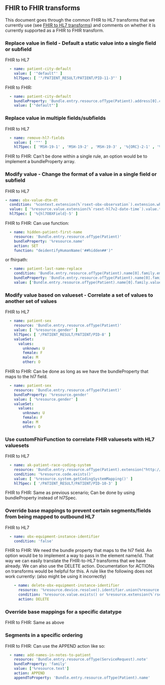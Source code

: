 ## FHIR to FHIR transforms

This document goes through the common FHIR to HL7 transforms that we currently use (see [FHIR to HL7 transforms](https://github.com/CDCgov/prime-reportstream/blob/main/prime-router/docs/onboarding-users/fhir-to-hl7-transforms.md)) and comments on whether it is currently supported as a FHIR to FHIR transform. 


### Replace value in field - Default a static value into a single field or subfield
FHIR to HL7
```yaml
  - name: patient-city-default
    value: [ '"default"' ]
    hl7Spec: [ '"/PATIENT_RESULT/PATIENT/PID-11-3"' ]
```
FHIR to FHIR:
```yaml
  - name: patient-city-default
    bundleProperty: 'Bundle.entry.resource.ofType(Patient).address[0].city'
    value: ['"default"'] 
```

### Replace value in multiple fields/subfields
FHIR to HL7
```yaml
  - name: remove-hl7-fields
    value: [ '""' ]
    hl7Spec: [ 'MSH-19-1' , 'MSH-19-2' , 'MSH-19-3' , '%{ORC}-2-1' , '%{ORC}-2-2' , '%{ORC}-2-3' , '%{ORC}-2-4' , '%{ORC}-4-1' , '%{ORC}-4-2' , '%{ORC}-4-3' , '%{ORC}-4-4' , '%{OBR}-2-1' , '%{OBR}-2-2' , '%{OBR}-2-3' , '%{OBR}-2-4' ]
```
FHIR to FHIR:
Can't be done within a single rule, an option would be to implement a bundleProperty array.


### Modify value - Change the format of a value in a single field or subfield
FHIR to HL7
```yaml
- name: obx-value-dtm-dt
  condition: '%context.extension(%`rsext-obx-observation`).extension.where(url = "OBX.2").value = "DT"'
  value: [ '%resource.value.extension(%`rsext-hl7v2-date-time`).value.toString().replace("-","")' ]
  hl7Spec: [ '%{hl7OBXField}-5' ]
```
FHIR to FHIR:
Can use function:
```yaml
  - name: hidden-patient-first-name
    resource: 'Bundle.entry.resource.ofType(Patient)'
    bundleProperty: '%resource.name'
    action: SET  
    function: "deidentifyHumanName('##hidden##')"
```
or fhirpath:
```yaml
  - name: patient-last-name-replace
    condition: 'Bundle.entry.resource.ofType(Patient).name[0].family.empty().not()'
    bundleProperty: 'Bundle.entry.resource.ofType(Patient).name[0].family'
    value: ['Bundle.entry.resource.ofType(Patient).name[0].family.value.replace("W","A")']
```

### Modify value based on valueset - Correlate a set of values to another set of values
FHIR to HL7
```yaml
  - name: patient-sex
    resource: 'Bundle.entry.resource.ofType(Patient)'
    value: [ '%resource.gender' ]
    hl7Spec: [ '/PATIENT_RESULT/PATIENT/PID-8' ]
    valueSet:
      values:
        unknown: U
        female: F
        male: M
        other: O
```

FHIR to FHIR:
Can be done as long as we have the bundleProperty that maps to the hl7 field.
```yaml
  - name: patient-sex
    resource: 'Bundle.entry.resource.ofType(Patient)'
    bundleProperty: '%resource.gender'
    value: [ '%resource.gender' ]
    valueSet:
      values:
        unknown: U
        female: F
        male: M
        other: O
```

### Use customFhirFunction to correlate FHIR valuesets with HL7 valuesets
FHIR to HL7
```yaml
  - name: ak-patient-race-coding-system
    resource: 'Bundle.entry.resource.ofType(Patient).extension("http://ibm.com/fhir/cdm/StructureDefinition/local-race-cd").value.coding'
    condition: '%resource.code.exists()'
    value: [ '%resource.system.getCodingSystemMapping()' ]
    hl7Spec: [ '/PATIENT_RESULT/PATIENT/PID-10-3' ]
```

FHIR to FHIR:
Same as previous scenario; Can be done by using bundleProperty instead of hl7Spec.

### Override base mappings to prevent certain segments/fields from being mapped to outbound HL7
FHIR to HL7
```yaml
  - name: obx-equipment-instance-identifier
    condition: 'false'
```
FHIR to FHIR:
We need the bundle property that maps to the hl7 field. An option would be to implement a way to pass in the element name/id. That way we can easily translate the FHIR-to-HL7 transforms that we have already.
We can also use the DELETE action.   Documentation for ACTIONs on transforms would be helpful for this.
A rule like the following does not work currently: (also might be using it incorrectly)
```yaml
    - name: delete-obx-equipment-instance-identifier
      resource: '%resource.device.resolve().identifier.union(%resource.extension(%`rsext-obx-observation`).extension.where(url = "OBX.18").tail().value.resolve().identifier)'
      condition: '%resource.value.exists() or %resource.extension(%`rsext-assigning-authority`).exists()'
      action: DELETE
```

### Override base mappings for a specific datatype
FHIR to FHIR:
Same as above

### Segments in a specific ordering
FHIR to FHIR:
Can use the APPEND action like so:
```yaml
  - name: add-names-in-notes-to-patient
    resource: 'Bundle.entry.resource.ofType(ServiceRequest).note'
    bundleProperty: 'family'
    value: ['%resource.text']
    action: APPEND
    appendToProperty: 'Bundle.entry.resource.ofType(Patient).name'
```
